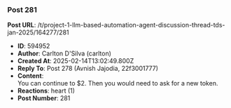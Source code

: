 ### Post 281
**Post URL**: /t/project-1-llm-based-automation-agent-discussion-thread-tds-jan-2025/164277/281
- **ID**: 594952
- **Author**: Carlton D'Silva (carlton)
- **Created At**: 2025-02-14T13:02:49.800Z
- **Reply To**: Post 278 (Avnish Jajodia, 22f3001777)
- **Content**:  
  You can continue to $2. Then you would need to ask for a new token.
- **Reactions**: heart (1)
- **Post Number**: 281

